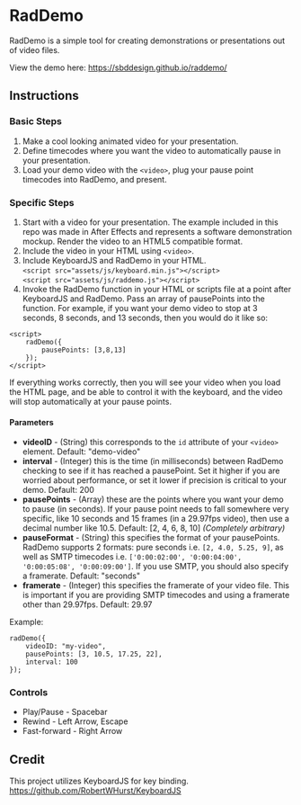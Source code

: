 # RadDemo

RadDemo is a simple tool for creating demonstrations or presentations out of video files.

View the demo here: https://sbddesign.github.io/raddemo/

## Instructions

### Basic Steps

1. Make a cool looking animated video for your presentation.
2. Define timecodes where you want the video to automatically pause in your presentation.
3. Load your demo video with the `<video>`, plug your pause point timecodes into RadDemo, and present.

### Specific Steps

1. Start with a video for your presentation. The example included in this repo was made in After Effects and represents a software demonstration mockup. Render the video to an HTML5 compatible format.
2. Include the video in your HTML using `<video>`.
3. Include KeyboardJS and RadDemo in your HTML.<br />
`<script src="assets/js/keyboard.min.js"></script>`<br />
`<script src="assets/js/raddemo.js"></script>`
4. Invoke the RadDemo function in your HTML or scripts file at a point after KeyboardJS and RadDemo. Pass an array of pausePoints into the function. For example, if you want your demo video to stop at 3 seconds, 8 seconds, and 13 seconds, then you would do it like so:<br />
```
<script>
    radDemo({
        pausePoints: [3,8,13]
    });
</script>
```

If everything works correctly, then you will see your video when you load the HTML page, and be able to control it with  the keyboard, and the video will stop automatically at your pause points.

#### Parameters

- **videoID** - (String) this corresponds to the `id` attribute of your `<video>` element. Default: "demo-video"
- **interval** - (Integer) this is the time (in milliseconds) between RadDemo checking to see if it has reached a pausePoint. Set it higher if you are worried about performance, or set it lower if precision is critical to your demo. Default: 200
- **pausePoints** - (Array) these are the points where you want your demo to pause (in seconds). If your pause point needs to fall somewhere very specific, like 10 seconds and 15 frames (in a 29.97fps video), then use a decimal number like 10.5. Default: [2, 4, 6, 8, 10] *(Completely arbitrary)*
- **pauseFormat** - (String) this specifies the format of your pausePoints. RadDemo supports 2 formats: pure seconds i.e. `[2, 4.0, 5.25, 9]`, as well as SMTP timecodes i.e. `['0:00:02:00', '0:00:04:00', '0:00:05:08', '0:00:09:00']`. If you use SMTP, you should also specify a framerate. Default: "seconds"
- **framerate** - (Integer) this specifies the framerate of your video file. This is important if you are providing SMTP timecodes and using a framerate other than 29.97fps. Default: 29.97

Example:
```
radDemo({
    videoID: "my-video",
    pausePoints: [3, 10.5, 17.25, 22],
    interval: 100
});

```


### Controls

- Play/Pause - Spacebar
- Rewind - Left Arrow, Escape
- Fast-forward - Right Arrow

## Credit

This project utilizes KeyboardJS for key binding. https://github.com/RobertWHurst/KeyboardJS
